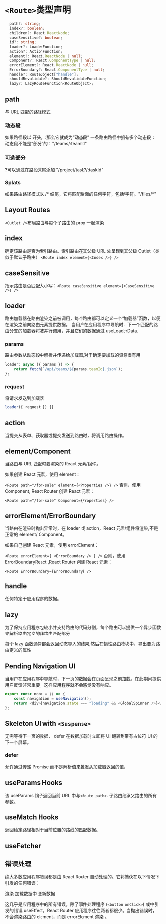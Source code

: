 # `<Route>`类型声明

```typescript
  path?: string;
  index?: boolean;
  children?: React.ReactNode;
  caseSensitive?: boolean;
  id?: string;
  loader?: LoaderFunction;
  action?: ActionFunction;
  element?: React.ReactNode | null;
  Component?: React.ComponentType | null;
  errorElement?: React.ReactNode | null;
  ErrorBoundary?: React.ComponentType | null;
  handle?: RouteObject["handle"];
  shouldRevalidate?: ShouldRevalidateFunction;
  lazy?: LazyRouteFunction<RouteObject>;
```

## path

与 URL 匹配的路径模式

### 动态段

如果路径段以 开头，:那么它就成为“动态段”
一条路由路径中拥有多个动态段：
动态段不能是“部分”的："/teams/:teamId"

### 可选部分

?可以通过在路段末尾添加 "/project/task?/:taskId"

### Splats

如果路由路径模式以 /\* 结尾，它将匹配后面的任何字符，包括/字符。"/files/\*"

## Layout Routes

`<Outlet />`布局路由与每个子路由的 prop 一起渲染

## index

确定该路由是否为索引路由。索引路由在其父级 URL 处呈现到其父级 Outlet（类似于默认子路由）
`<Route index element={<Index />} />`

## caseSensitive

指示路由是否匹配大小写：`<Route caseSensitive element={<CaseSensitive />} />`

## loader

路由加载器在路由渲染之前被调用，每个路由都可以定义一个“加载器”函数，以便在渲染之前向路由元素提供数据。
当用户在应用程序中导航时，下一个匹配的路由分支的加载器将被并行调用，并且它们的数据通过 useLoaderData.

### params

路由参数从动态段中解析并传递给加载器,对于确定要加载的资源很有用

```ts
loader: async ({ params }) => {
    return fetch(`/api/teams/${params.teamId}.json`);
};
```

### request

将请求发送到加载器

```ts
loader({ request }) {}
```

## action

当提交从表单、获取器或提交发送到路由时，将调用路由操作。

## element/Component

当路由与 URL 匹配时要渲染的 React 元素/组件。

如果创建 React 元素，使用 element：

`<Route path="/for-sale" element={<Properties />} />`
否则，使用 Component, React Router 创建 React 元素：

`<Route path="/for-sale" Component={Properties} />`

## errorElement/ErrorBoundary

当路由在渲染时抛出异常时，在 loader 或 action，React 元素/组件将渲染,不是正常的 element/ Component。

如果自己创建 React 元素，使用 errorElement：

`<Route errorElement={ <ErrorBoundary /> } />`
否则，使用 ErrorBoundaryReact ,React Router 创建 React 元素：

`<Route ErrorBoundary={ErrorBoundary} />`

## handle

任何特定于应用程序的数据。

## lazy

为了保持应用程序包较小并支持路由的代码分割，每个路由可以提供一个异步函数来解析路由定义的非路由匹配部分

每个 lazy 函数通常都会返回动态导入的结果,然后在惰性路由模块中，导出要为路由定义的属性

## Pending Navigation UI

当用户在应用程序中导航时，下一页的数据会在页面呈现之前加载。在此期间提供用户反馈非常重要，这样应用程序就不会感觉没有响应。

```ts
export const Root = () => {
    const navigation = useNavigation();
    return <div>{navigation.state === "loading" && <GlobalSpinner />}</div>;
};
```

## Skeleton UI with `<Suspense>`

无需等待下一页的数据， defer 在数据加载时立即将 UI 翻转到带有占位符 UI 的下一个屏幕。

### defer

允许通过传递 Promise 而不是解析值来推迟从加载器返回的值。

## useParams Hooks

该 useParams 钩子返回当前 URL 中与`<Route path>`. 子路由继承父路由的所有参数。

## useMatch Hooks

返回给定路径相对于当前位置的路线的匹配数据。

## useFetcher

## 错误处理

绝大多数应用程序错误都是由 React Router 自动处理的。它将捕获在以下情况下引发的任何错误：

渲染
加载数据中
更新数据

这几乎是应用程序中的所有错误，除了事件处理程序 (`<button onClick>`) 或中引发的错误 useEffect。React Router 应用程序往往两者都很少。当抛出错误时，不会渲染路由的 element，而是 errorElement 渲染 。
